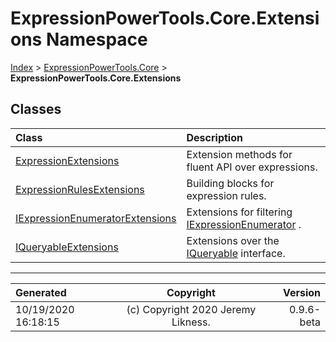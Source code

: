 ﻿# ExpressionPowerTools.Core.Extensions Namespace

[Index](../index.md) > [ExpressionPowerTools.Core](ExpressionPowerTools.Core.a.md) > **ExpressionPowerTools.Core.Extensions**

## Classes

| Class | Description |
| :-- | :-- |
| [ExpressionExtensions](ExpressionPowerTools.Core.Extensions.ExpressionExtensions.cs.md) | Extension methods for fluent API over expressions. |
| [ExpressionRulesExtensions](ExpressionPowerTools.Core.Extensions.ExpressionRulesExtensions.cs.md) | Building blocks for expression rules. |
| [IExpressionEnumeratorExtensions](ExpressionPowerTools.Core.Extensions.IExpressionEnumeratorExtensions.cs.md) | Extensions for filtering [IExpressionEnumerator](ExpressionPowerTools.Core.Signatures.IExpressionEnumerator.i.md) . |
| [IQueryableExtensions](ExpressionPowerTools.Core.Extensions.IQueryableExtensions.cs.md) | Extensions over the [IQueryable](https://docs.microsoft.com/dotnet/api/system.linq.iqueryable) interface. |


---

| Generated | Copyright | Version |
| :-- | :-: | --: |
| 10/19/2020 16:18:15 | (c) Copyright 2020 Jeremy Likness. | 0.9.6-beta |
